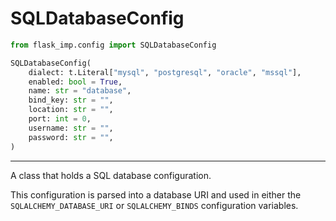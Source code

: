 # SQLDatabaseConfig

```python
from flask_imp.config import SQLDatabaseConfig
```

```python
SQLDatabaseConfig(
    dialect: t.Literal["mysql", "postgresql", "oracle", "mssql"],
    enabled: bool = True,
    name: str = "database",
    bind_key: str = "",
    location: str = "",
    port: int = 0,
    username: str = "",
    password: str = "",
)
```

---

A class that holds a SQL database configuration.

This configuration is parsed into a database URI and
used in either the `SQLALCHEMY_DATABASE_URI` or `SQLALCHEMY_BINDS` configuration variables.

